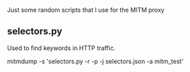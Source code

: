 Just some random scripts that I use for the MITM proxy

## selectors.py
Used to find keywords in HTTP traffic.

 mitmdump -s 'selectors.py -r -p -j selectors.json -a mitm_test'

